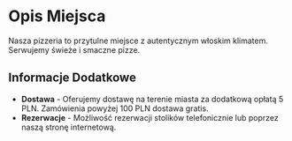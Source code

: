 # Opis Miejsca

Nasza pizzeria to przytulne miejsce z autentycznym włoskim klimatem. Serwujemy świeże i smaczne pizze.

## Informacje Dodatkowe
- **Dostawa** - Oferujemy dostawę na terenie miasta za dodatkową opłatą 5 PLN. Zamówienia powyżej 100 PLN dostawa gratis.
- **Rezerwacje** - Możliwość rezerwacji stolików telefonicznie lub poprzez naszą stronę internetową.
